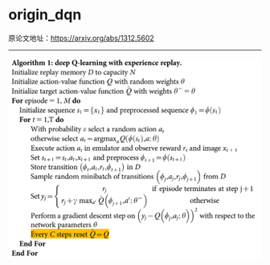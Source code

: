 origin_dqn
===
原论文地址：https://arxiv.org/abs/1312.5602
___
![image](https://github.com/applezjm/reinforcement_learning/blob/master/origin_dqn/dqn_algorithm.png)
